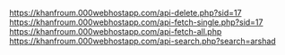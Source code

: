 https://khanfroum.000webhostapp.com/api-delete.php?sid=17
https://khanfroum.000webhostapp.com/api-fetch-single.php?sid=17
https://khanfroum.000webhostapp.com/api-fetch-all.php
https://khanfroum.000webhostapp.com/api-search.php?search=arshad
